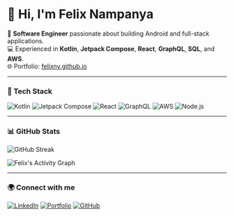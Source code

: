 # 👋 Hi, I'm Felix Nampanya

🚀 **Software Engineer** passionate about building Android and full-stack applications.  
💻 Experienced in **Kotlin**, **Jetpack Compose**, **React**, **GraphQL**, **SQL**, and **AWS**.  
🌐 Portfolio: [felixny.github.io](https://felixny.github.io)

---

### 🧰 Tech Stack
![Kotlin](https://img.shields.io/badge/Kotlin-0095D5?logo=kotlin&logoColor=white)
![Jetpack Compose](https://img.shields.io/badge/Jetpack_Compose-4285F4?logo=android&logoColor=white)
![React](https://img.shields.io/badge/React-20232A?logo=react&logoColor=61DAFB)
![GraphQL](https://img.shields.io/badge/GraphQL-E10098?logo=graphql&logoColor=white)
![AWS](https://img.shields.io/badge/AWS-232F3E?logo=amazon-aws&logoColor=white)
![Node.js](https://img.shields.io/badge/Node.js-339933?logo=node.js&logoColor=white)

---

### 📊 GitHub Stats

![GitHub Streak](https://streak-stats.demolab.com?user=felix-ny&theme=tokyonight&hide_border=true)

![Felix's Activity Graph](https://github-readme-activity-graph.vercel.app/graph?username=felix-ny&theme=tokyo-night&hide_border=true)


---

### 🌍 Connect with me
[![LinkedIn](https://img.shields.io/badge/LinkedIn-0A66C2?logo=linkedin&logoColor=white)](https://www.linkedin.com/in/felix-n-6790b2ba/)
[![Portfolio](https://img.shields.io/badge/Portfolio-000000?logo=About.me&logoColor=white)](https://felixny.github.io)
[![GitHub](https://img.shields.io/badge/GitHub-181717?logo=github&logoColor=white)](https://github.com/felixny)
